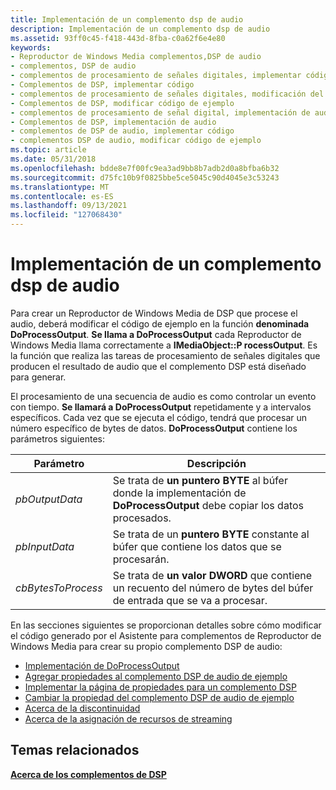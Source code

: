 ```yaml
---
title: Implementación de un complemento dsp de audio
description: Implementación de un complemento dsp de audio
ms.assetid: 93ff0c45-f418-443d-8fba-c0a62f6e4e80
keywords:
- Reproductor de Windows Media complementos,DSP de audio
- complementos, DSP de audio
- complementos de procesamiento de señales digitales, implementar código
- Complementos de DSP, implementar código
- complementos de procesamiento de señales digitales, modificación del código de ejemplo
- Complementos de DSP, modificar código de ejemplo
- complementos de procesamiento de señal digital, implementación de audio
- Complementos de DSP, implementación de audio
- complementos de DSP de audio, implementar código
- complementos DSP de audio, modificar código de ejemplo
ms.topic: article
ms.date: 05/31/2018
ms.openlocfilehash: bdde8e7f00fc9ea3ad9bb8b7adb2d0a8bfba6b32
ms.sourcegitcommit: d75fc10b9f0825bbe5ce5045c90d4045e3c53243
ms.translationtype: MT
ms.contentlocale: es-ES
ms.lasthandoff: 09/13/2021
ms.locfileid: "127068430"
---
```

# <a name="implementing-an-audio-dsp-plug-in"></a>Implementación de un complemento dsp de audio

Para crear un Reproductor de Windows Media de DSP que procese el audio, deberá modificar el código de ejemplo en la función **denominada DoProcessOutput**. **Se llama a DoProcessOutput** cada Reproductor de Windows Media llama correctamente a **IMediaObject::P rocessOutput**. Es la función que realiza las tareas de procesamiento de señales digitales que producen el resultado de audio que el complemento DSP está diseñado para generar.

El procesamiento de una secuencia de audio es como controlar un evento con tiempo. **Se llamará a DoProcessOutput** repetidamente y a intervalos específicos. Cada vez que se ejecuta el código, tendrá que procesar un número específico de bytes de datos. **DoProcessOutput** contiene los parámetros siguientes:



| Parámetro          | Descripción                                                                                                             |
|--------------------|-------------------------------------------------------------------------------------------------------------------------|
| *pbOutputData*     | Se trata de **un puntero BYTE** al búfer donde la implementación de **DoProcessOutput** debe copiar los datos procesados. |
| *pbInputData*      | Se trata de un **puntero BYTE** constante al búfer que contiene los datos que se procesarán.                               |
| *cbBytesToProcess* | Se trata de **un valor DWORD** que contiene un recuento del número de bytes del búfer de entrada que se va a procesar.             |



 

En las secciones siguientes se proporcionan detalles sobre cómo modificar el código generado por el Asistente para complementos de Reproductor de Windows Media para crear su propio complemento DSP de audio:

-   [Implementación de DoProcessOutput](implementing-doprocessoutput.md)
-   [Agregar propiedades al complemento DSP de audio de ejemplo](adding-properties-to-the-sample-audio-dsp-plug-in.md)
-   [Implementar la página de propiedades para un complemento DSP](implementing-the-property-page-for-a-dsp-plug-in.md)
-   [Cambiar la propiedad del complemento DSP de audio de ejemplo](changing-the-sample-audio-dsp-plug-in-property.md)
-   [Acerca de la discontinuidad](about-discontinuity.md)
-   [Acerca de la asignación de recursos de streaming](about-allocating-streaming-resources.md)

## <a name="related-topics"></a>Temas relacionados

<dl> <dt>

[**Acerca de los complementos de DSP**](about-dsp-plug-ins.md)
</dt> </dl>

 

 





